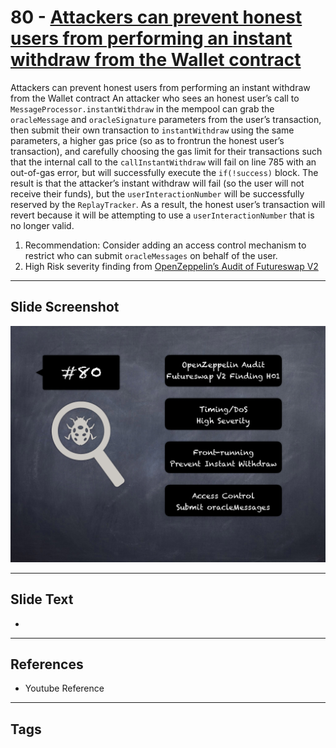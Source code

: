 
# 80 - [Attackers can prevent honest users from performing an instant withdraw from the Wallet contract](./Attackers%20can%20prevent%20honest%20users%20from%20performing%20an%20instant%20withdraw%20from%20the%20Wallet%20contract.md)

Attackers can prevent honest users from performing an instant withdraw from the Wallet contract An attacker who sees an honest user’s call to `MessageProcessor.instantWithdraw` in the mempool can grab the `oracleMessage` and `oracleSignature` parameters from the user’s transaction, then submit their own transaction to `instantWithdraw` using the same parameters, a higher gas price (so as to frontrun the honest user’s transaction), and carefully choosing the gas limit for their transactions such that the internal call to the `callInstantWithdraw` will fail on line 785 with an out-of-gas error, but will successfully execute the `if(!success)` block. The result is that the attacker’s instant withdraw will fail (so the user will not receive their funds), but the `userInteractionNumber` will be successfully reserved by the `ReplayTracker`. As a result, the honest user’s transaction will revert because it will be attempting to use a `userInteractionNumber` that is no longer valid.


1. Recommendation: Consider adding an access control mechanism to restrict who can submit `oracleMessages` on behalf of the user.
2. High Risk severity finding from [OpenZeppelin’s Audit of Futureswap V2](https://blog.openzeppelin.com/futureswap-v2-audit/)


___
## Slide Screenshot
![080.png](../../images/7.%20Audit%20Findings%20101/080.png)
___
## Slide Text
- 
___
## References
- Youtube Reference
___
## Tags
